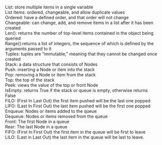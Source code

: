 List: store multiple items in a single variable<br>
List Items: ordered, changeable, and allow duplicate values<br>
Ordered: have a defined order, and that order will not change<br>
Changeable: can change, add, and remove items in a list after it has been created<br>
Len(): returns the number of top-level items contained in the object being queried<br>
Range():returns a list of integers, the sequence of which is defined by the arguments passed to it<br>
Tuples: tuples are “immutable,” meaning that they cannot be changed once created<br>
Stack: a data structure that consists of Nodes<br>
Push: inserting a Node or item into the stack<br>
Pop: removing a Node or item from the stack<br>
Top: the top of the stack<br>
Peek: views the value of the top or front Node<br>
IsEmpty: returns True if the stack or queue is empty, otherwise returns False<br>
FILO: (First In Last Out) the first item pushed will be the last one popped<br>
LIFO: (Last In First Out) the last item pushed will be the first one popped<br>
Enqueue: Nodes or items added to the queue<br>
Dequeue: Nodes or items removed from the queue<br>
Front: The first Node in a queue<br>
Rear: The last Node in a queue<br>
FIFO: (First In First Out) the first item in the queue will be first to leave<br>
LILO: (Last in Last Out) the last item in the queue will be last to leave.<br>
